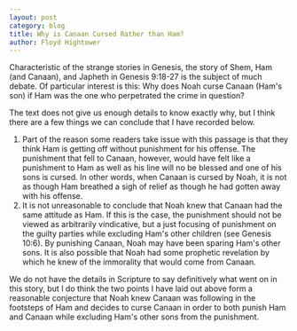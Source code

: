 ```yaml
---
layout: post
category: blog
title: Why is Canaan Cursed Rather than Ham?
author: Floyd Hightower
---
```


Characteristic of the strange stories in Genesis, the story of Shem, Ham (and Canaan), and Japheth in Genesis 9:18-27 is the subject of much debate. Of particular interest is this: Why does Noah curse Canaan (Ham's son) if Ham was the one who perpetrated the crime in question?

The text does not give us enough details to know exactly why, but I think there are a few things we can conclude that I have recorded below.

1. Part of the reason some readers take issue with this passage is that they think Ham is getting off without punishment for his offense. The punishment that fell to Canaan, however, would have felt like a punishment to Ham as well as his line will no be blessed and one of his sons is cursed. In other words, when Canaan is cursed by Noah, it is not as though Ham breathed a sigh of relief as though he had gotten away with his offense.
2. It is not unreasonable to conclude that Noah knew that Canaan had the same attitude as Ham. If this is the case, the punishment should not be viewed as arbitrarily vindicative, but a just focusing of punishment on the guilty parties while excluding Ham's other children (see Genesis 10:6). By punishing Canaan, Noah may have been sparing Ham's other sons. It is also possible that Noah had some prophetic revelation by which he knew of the immorality that would come from Canaan.

We do not have the details in Scripture to say definitively what went on in this story, but I do think the two points I have laid out above form a reasonable conjecture that Noah knew Canaan was following in the footsteps of Ham and decides to curse Canaan in order to both punish Ham and Canaan while excluding Ham's other sons from the punishment.
